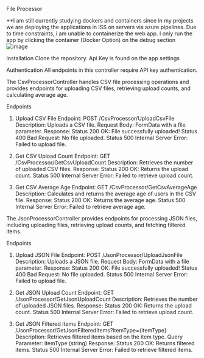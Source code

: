 File Processor

**I am still currently studying dockers and containers since in my projects we are deploying the applications in ISS on servers via azure pipelines.  Due to time constraints, i am unable to containerize the web app. I only run the app by clicking the container (Docker Option) on the debug section
![image](https://github.com/karlueki/FileProcessor/assets/9567997/156b926b-b3ea-4103-8e3c-9f6725ce5a00)


Installation
Clone the repository.
Api Key is found on the app settings

Authentication
All endpoints in this controller require API key authentication.

The CsvProcessorController handles CSV file processing operations and provides endpoints for uploading CSV files, retrieving upload counts, and calculating average age.

Endpoints
1. Upload CSV File
Endpoint: POST /CsvProcessor/UploadCsvFile
Description: Uploads a CSV file.
Request Body: FormData with a file parameter.
Response:
Status 200 OK: File successfully uploaded!
Status 400 Bad Request: No file uploaded.
Status 500 Internal Server Error: Failed to upload file.

2. Get CSV Upload Count
Endpoint: GET /CsvProcessor/GetCsvUploadCount
Description: Retrieves the number of uploaded CSV files.
Response:
Status 200 OK: Returns the upload count.
Status 500 Internal Server Error: Failed to retrieve upload count.

3. Get CSV Average Age
Endpoint: GET /CsvProcessor/GetCsvAverageAge
Description: Calculates and returns the average age of users in the CSV file.
Response:
Status 200 OK: Returns the average age.
Status 500 Internal Server Error: Failed to retrieve average age.


The JsonProcessorController provides endpoints for processing JSON files, including uploading files, retrieving upload counts, and fetching filtered items.

Endpoints
1. Upload JSON File
Endpoint: POST /JsonProcessor/UploadJsonFile
Description: Uploads a JSON file.
Request Body: FormData with a file parameter.
Response:
Status 200 OK: File successfully uploaded!
Status 400 Bad Request: No file uploaded.
Status 500 Internal Server Error: Failed to upload file.

2. Get JSON Upload Count
Endpoint: GET /JsonProcessor/GetJsonUploadCount
Description: Retrieves the number of uploaded JSON files.
Response:
Status 200 OK: Returns the upload count.
Status 500 Internal Server Error: Failed to retrieve upload count.

3. Get JSON Filtered Items
Endpoint: GET /JsonProcessor/GetJsonFilteredItems?itemType={itemType}
Description: Retrieves filtered items based on the item type.
Query Parameter: itemType (string)
Response:
Status 200 OK: Returns filtered items.
Status 500 Internal Server Error: Failed to retrieve filtered items.
